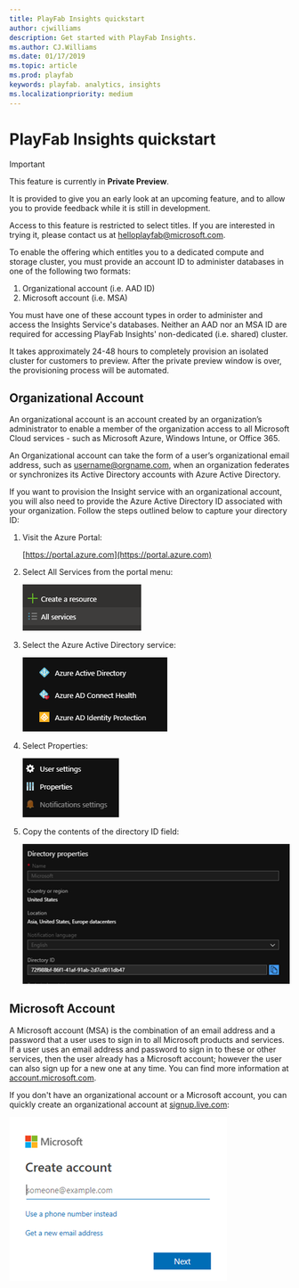 ```yaml
---
title: PlayFab Insights quickstart
author: cjwilliams
description: Get started with PlayFab Insights. 
ms.author: CJ.Williams
ms.date: 01/17/2019
ms.topic: article
ms.prod: playfab
keywords: playfab. analytics, insights
ms.localizationpriority: medium
---
```


# PlayFab Insights quickstart

> [!IMPORTANT]
> This feature is currently in **Private Preview**.  
>
> It is provided to give you an early look at an upcoming feature, and to allow you to provide feedback while it is still in development.  
>
> Access to this feature is restricted to select titles. If you are interested in trying it, please contact us at [helloplayfab@microsoft.com](mailto:helloplayfab@microsoft.com).

To enable the offering which entitles you to a dedicated compute and storage cluster, you must provide an account ID to administer databases in one of the following two formats:

1. Organizational account (i.e. AAD ID)
1. Microsoft account (i.e. MSA)

You must have one of these account types in order to administer and access the Insights Service's databases. Neither an AAD nor an MSA ID are required for accessing PlayFab Insights' non-dedicated (i.e. shared) cluster.

It takes approximately 24-48 hours to completely provision an isolated cluster for customers to preview. After the private preview window is over, the provisioning process will be automated.
  
## Organizational Account

An organizational account is an account created by an organization’s administrator to enable a member of the organization access to all Microsoft Cloud services - such as Microsoft Azure, Windows Intune, or Office 365.

An Organizational account can take the form of a user’s organizational email address, such as username@orgname.com, when an organization federates or synchronizes its Active Directory accounts with Azure Active Directory.

If you want to provision the Insight service with an organizational account, you will also need to provide the Azure Active Directory ID associated with your organization. Follow the steps outlined below to capture your directory ID:

1. Visit the Azure Portal:

   [https://portal.azure.com](https://portal.azure.com)

2. Select All Services from the portal menu:

   ![Image of all services menu item](media/quickstart/dw-quickstart-step2.png)

3. Select the Azure Active Directory service:

   ![Image of Azure directory service menu](media/quickstart/dw-quickstart-step3.png)

4. Select Properties:

   ![Image of the properties menu item](media/quickstart/dw-quickstart-step4.png)

5. Copy the contents of the directory ID field:

   ![Image of the directory ID field](media/quickstart/dw-quickstart-step5.png)

## Microsoft Account

A Microsoft account (MSA) is the combination of an email address and a password that a user uses to sign in to all Microsoft products and services. If a user uses an email address and password to sign in to these or other services, then the user already has a Microsoft account; however the user can also sign up for a new one at any time. You can find more information at [account.microsoft.com](https://account.microsoft.com/account).

If you don't have an organizational account or a Microsoft account, you can quickly create an organizational account at [signup.live.com](https://signup.live.com):

![Screenshot of Microsoft account sign up dialog](media/quickstart/dw-quickstart-step6.png)
